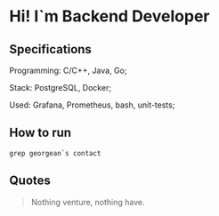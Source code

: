 # Hi! I`m Backend Developer

## Specifications
Programming: C/C++, Java, Go;

Stack: PostgreSQL, Docker;

Used: Grafana, Prometheus, bash, unit-tests;


## How to run
```shell
grep georgean`s contact
```

## Quotes
> Nothing venture, nothing have.
